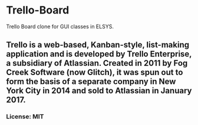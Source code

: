 # Trello-Board
Trello Board clone for GUI classes in ELSYS.

## Trello is a web-based, Kanban-style, list-making application and is developed by Trello Enterprise, a subsidiary of Atlassian. Created in 2011 by Fog Creek Software (now Glitch), it was spun out to form the basis of a separate company in New York City in 2014 and sold to Atlassian in January 2017.

### License: MIT

